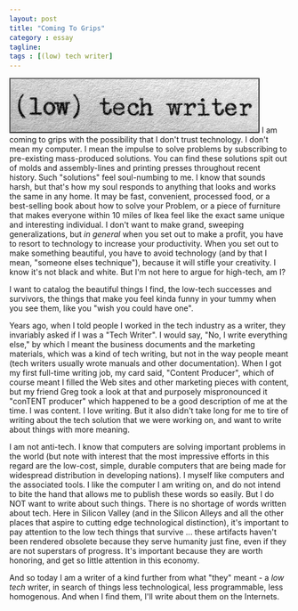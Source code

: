 ```yaml
---
layout: post
title: "Coming To Grips"
category : essay
tagline:
tags : [(low) tech writer]
---
```

[![low tech writer](/assets/ltw/header14.jpg)](http://lowtechwriter.com)
I am coming to grips with the possibility that I don't trust technology. I don't mean my computer. I mean the impulse to solve problems by subscribing to pre-existing mass-produced solutions. You can find these solutions spit out of molds and assembly-lines and printing presses throughout recent history. Such "solutions" feel soul-numbing to me. I know that sounds harsh, but that's how my soul responds to anything that looks and works the same in any home. It may be fast, convenient, processed food, or a best-selling book about how to solve your Problem, or a piece of furniture that makes everyone within 10 miles of Ikea feel like the exact same unique and interesting individual. I don't want to make grand, sweeping generalizations, but *in general* when you set out to make a profit, you have to resort to technology to increase your productivity. When you set out to make something beautiful, you have to avoid technology (and by that I mean, "someone elses technique"), because it will stifle your creativity. I know it's not black and white. But I'm not here to argue for high-tech, am I?

I want to catalog the beautiful things I find, the low-tech successes and survivors, the things that make you feel kinda funny in your tummy when you see them, like you "wish you could have one".


Years ago, when I told people I worked in the tech industry as a writer, they invariably asked if I was a "Tech Writer". I would say, "No, I write everything else," by which I meant the business documents and the marketing materials, which was a kind of tech writing, but not in the way people meant (tech writers usually wrote manuals and other documentation). When I got my first full-time writing job, my card said, "Content Producer", which of course meant I filled the Web sites and other marketing pieces with content, but my friend Greg took a look at that and purposely mispronounced it "conTENT producer" which happened to be a good description of me at the time. I was content. I love writing. But it also didn't take long for me to tire of writing about the tech solution that we were working on, and want to write about things with more meaning.

I am not anti-tech. I know that computers are solving important problems in the world (but note with interest that the most impressive efforts in this regard are the low-cost, simple, durable computers that are being made for widespread distribution in developing nations). I myself like computers and the associated tools. I like the computer I am writing on, and do not intend to bite the hand that allows me to publish these words so easily. But I do NOT want to write about such things. There is no shortage of words written about tech. Here in Silicon Valley (and in the Silicon Alleys and all the other places that aspire to cutting edge technological distinction), it's important to pay attention to the low tech things that survive ... these artifacts haven't been rendered obsolete because they serve humanity just fine, even if they are not superstars of progress. It's important because they are worth honoring, and get so little attention in this economy.

And so today I am a writer of a kind further from what "they" meant - a *low tech* writer, in search of things less technological, less programmable, less homogenous. And when I find them, I'll write about them on the Internets.


